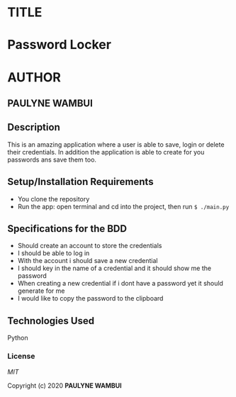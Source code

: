 # TITLE
# Password Locker

# AUTHOR
## PAULYNE WAMBUI

## Description
This is an amazing application where a user is able to save, login or delete their credentials. In addition the application is able to create for you passwords ans save them too.

## Setup/Installation Requirements
* You clone the repository
* Run the app: open terminal and cd into the project, then run `$ ./main.py`

## Specifications for the BDD
* Should create an account to store the credentials
* I should be able to log in
* With the account i should save a new credential
* I should key in the name of a credential and it should show me the password
* When creating a new credential if i dont have a password yet it should generate for me
* I would like to copy the password to the clipboard

## Technologies Used

Python

### License

*MIT*

Copyright (c) 2020 **PAULYNE WAMBUI**
